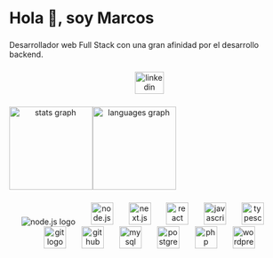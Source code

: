 <h1 align="left">Hola 👋, soy Marcos</h1>

###

<p align="left">Desarrollador web Full Stack con una gran afinidad por el desarrollo backend.</p>

###

<div align="center">
  <a href="https://www.linkedin.com/in/mooremarcos/" target="_blank">
    <img src="https://cdn.jsdelivr.net/gh/devicons/devicon@latest/icons/linkedin/linkedin-original.svg" width="52" height="40" alt="linkedin logo" />
  </a>
</div>

###

<div align="center" style="display:flex;flex-direction:row;flex-wrap:wrap;">
  <img src="https://faw-github-readme-stats.vercel.app/api?username=fawredd&hide_title=false&hide_rank=false&show_icons=true&include_all_commits=true&count_private=true&disable_animations=false&theme=transparent&locale=es&hide_border=false&order=1" height="150" alt="stats graph"  />
  <img src="https://faw-github-readme-stats.vercel.app/api/top-langs?username=fawredd&locale=es&hide_title=false&layout=compact&card_width=320&langs_count=5&theme=transparent&hide_border=false&order=2" height="150" alt="languages graph"  />
</div>


###

<div align="center">
  <img src="https://cdn.jsdelivr.net/gh/devicons/devicon@latest/icons/nodejs/nodejs-original.svg' height="40" alt="node.js logo"  />
  <img width="20" />
  <img src='https://cdn.jsdelivr.net/gh/devicons/devicon@latest/icons/express/express-original.svg' height="40" alt="node.js logo"  />
  <img width="20" />
  <img src="https://cdn.jsdelivr.net/gh/devicons/devicon@latest/icons/nextjs/nextjs-original.svg" height="40" alt="next.js logo"  />
  <img width="20" />
  <img src="https://cdn.jsdelivr.net/gh/devicons/devicon/icons/react/react-original.svg" height="40" alt="react logo"  />
  <img width="20" />
  <img src="https://cdn.jsdelivr.net/gh/devicons/devicon/icons/javascript/javascript-original.svg" height="40" alt="javascript logo"  />
  <img width="20" />
  <img src="https://cdn.jsdelivr.net/gh/devicons/devicon/icons/typescript/typescript-original.svg" height="40" alt="typescript logo"  />
  <img width="20" />
  <img src="https://cdn.jsdelivr.net/gh/devicons/devicon/icons/git/git-original.svg" height="40" alt="git logo"  />
  <img width="20" />
  <img src="https://cdn.jsdelivr.net/gh/devicons/devicon/icons/github/github-original.svg" height="40" alt="github logo"  />
  <img width="20" />
  <img src="https://cdn.jsdelivr.net/gh/devicons/devicon/icons/mysql/mysql-original.svg" height="40" alt="mysql logo"  />
  <img width="20" />
  <img src="https://cdn.jsdelivr.net/gh/devicons/devicon/icons/postgresql/postgresql-original.svg" height="40" alt="postgresql logo"  />
  <img width="20" />
  <img src="https://cdn.jsdelivr.net/gh/devicons/devicon@latest/icons/php/php-original.svg" height="40" alt="php logo" />
  <img width="20" />
  <img src="https://cdn.jsdelivr.net/gh/devicons/devicon@latest/icons/wordpress/wordpress-original.svg" height="40" alt="wordpress logo"/>
          
          
</div>

###

